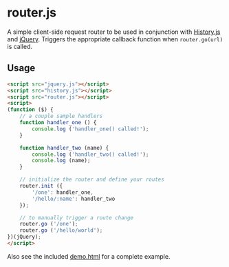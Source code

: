 # router.js

A simple client-side request router to be used in conjunction
with [History.js](https://github.com/balupton/History.js/) and
[jQuery](http://jquery.com/). Triggers the appropriate callback
function when `router.go(url)` is called.

## Usage

```html
<script src="jquery.js"></script>
<script src="history.js"></script>
<script src="router.js"></script>
<script>
(function ($) {
	// a couple sample handlers
	function handler_one () {
		console.log ('handler_one() called!');
	}

	function handler_two (name) {
		console.log ('handler_two() called!');
		console.log (name);
	}

	// initialize the router and define your routes
	router.init ({
		'/one': handler_one,
		'/hello/:name': handler_two
	});

	// to manually trigger a route change
	router.go ('/one');
	router.go ('/hello/world');
})(jQuery);
</script>
```

Also see the included [demo.html](https://github.com/jbroadway/router.js/blob/master/demo.html)
for a complete example.